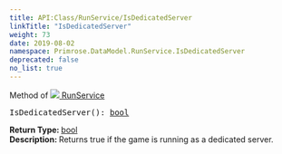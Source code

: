 ```yaml
---
title: API:Class/RunService/IsDedicatedServer
linkTitle: "IsDedicatedServer"
weight: 73
date: 2019-08-02
namespace: Primrose.DataModel.RunService.IsDedicatedServer
deprecated: false
no_list: true
---
```

Method of <a href="/docs/api-reference/Class/RunService"><img src="/icons/silk/method.png"/>&nbsp;RunService</a>
<pre class="method-declaration">
IsDedicatedServer(): <a class="type" href="/docs/api-reference/System/Primitives#boolean">bool</a></pre>
<b>Return Type: </b>
<a class="type" href="/docs/api-reference/System/Primitives#boolean">bool</a>
<br/>
<b>Description: </b>
Returns true if the game is running as a dedicated server.

